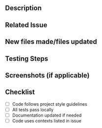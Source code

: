 ## Description
<!-- Briefly describe the changes -->

## Related Issue
<!-- Link the issue this PR addresses -->

## New files made/files updated
<!-- Please list all files created/changed so it's easier to review  -->

## Testing Steps
<!-- What did you do to test this? -->

## Screenshots (if applicable)

## Checklist
- [ ] Code follows project style guidelines
- [ ] All tests pass locally
- [ ] Documentation updated if needed
- [ ] Code uses contexts listed in issue